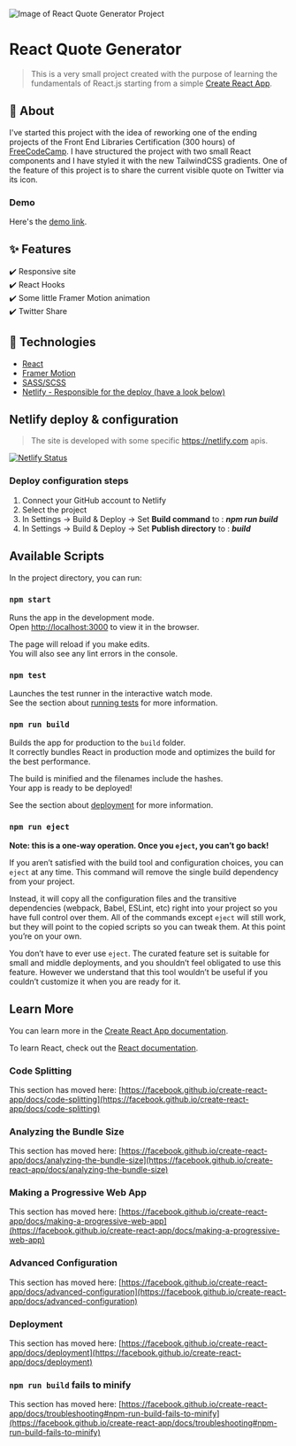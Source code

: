 ![Image of React Quote Generator Project](https://cdn.jsdelivr.net/gh/Th3Wall/assets-cdn/ReactQuoteGenerator/ReactQuoteGenerator_readme.png)
# React Quote Generator
> This is a very small project created with the purpose of learning the fundamentals of React.js starting from a simple [Create React App](https://github.com/facebook/create-react-app).

## 🎯 About ##

I've started this project with the idea of reworking one of the ending projects of the Front End Libraries Certification (300 hours) of [FreeCodeCamp](https://www.freecodecamp.org/learn).
I have structured the project with two small React components and I have styled it with the new TailwindCSS gradients.
One of the feature of this project is to share the current visible quote on Twitter via its icon.

### Demo
Here's the [demo link](https://react-quote-generator.netlify.app/).

## :sparkles: Features ##

:heavy_check_mark: Responsive site<br/>
:heavy_check_mark: React Hooks<br/>
:heavy_check_mark: Some little Framer Motion animation<br/>
:heavy_check_mark: Twitter Share

## :rocket: Technologies ##

- [React](https://reactjs.org/)
- [Framer Motion](https://www.framer.com/motion/)
- [SASS/SCSS](https://sass-lang.com/)
- [Netlify - Responsible for the deploy (have a look below)](https://www.netlify.com/)

## Netlify deploy & configuration

> The site is developed with some specific https://netlify.com apis.

[![Netlify Status](https://api.netlify.com/api/v1/badges/b1596bca-ce66-4aac-9b10-9bf4c7662533/deploy-status)](https://app.netlify.com/sites/react-quote-generator/deploys)

### Deploy configuration steps

1. Connect your GitHub account to Netlify
3. Select the project
2. In Settings → Build & Deploy → Set **Build command** to : **_npm run build_**
3. In Settings → Build & Deploy → Set **Publish directory** to : **_build_**

## Available Scripts

In the project directory, you can run:

### `npm start`

Runs the app in the development mode.\
Open [http://localhost:3000](http://localhost:3000) to view it in the browser.

The page will reload if you make edits.\
You will also see any lint errors in the console.

### `npm test`

Launches the test runner in the interactive watch mode.\
See the section about [running tests](https://facebook.github.io/create-react-app/docs/running-tests) for more information.

### `npm run build`

Builds the app for production to the `build` folder.\
It correctly bundles React in production mode and optimizes the build for the best performance.

The build is minified and the filenames include the hashes.\
Your app is ready to be deployed!

See the section about [deployment](https://facebook.github.io/create-react-app/docs/deployment) for more information.

### `npm run eject`

**Note: this is a one-way operation. Once you `eject`, you can’t go back!**

If you aren’t satisfied with the build tool and configuration choices, you can `eject` at any time. This command will remove the single build dependency from your project.

Instead, it will copy all the configuration files and the transitive dependencies (webpack, Babel, ESLint, etc) right into your project so you have full control over them. All of the commands except `eject` will still work, but they will point to the copied scripts so you can tweak them. At this point you’re on your own.

You don’t have to ever use `eject`. The curated feature set is suitable for small and middle deployments, and you shouldn’t feel obligated to use this feature. However we understand that this tool wouldn’t be useful if you couldn’t customize it when you are ready for it.

## Learn More

You can learn more in the [Create React App documentation](https://facebook.github.io/create-react-app/docs/getting-started).

To learn React, check out the [React documentation](https://reactjs.org/).

### Code Splitting

This section has moved here: [https://facebook.github.io/create-react-app/docs/code-splitting](https://facebook.github.io/create-react-app/docs/code-splitting)

### Analyzing the Bundle Size

This section has moved here: [https://facebook.github.io/create-react-app/docs/analyzing-the-bundle-size](https://facebook.github.io/create-react-app/docs/analyzing-the-bundle-size)

### Making a Progressive Web App

This section has moved here: [https://facebook.github.io/create-react-app/docs/making-a-progressive-web-app](https://facebook.github.io/create-react-app/docs/making-a-progressive-web-app)

### Advanced Configuration

This section has moved here: [https://facebook.github.io/create-react-app/docs/advanced-configuration](https://facebook.github.io/create-react-app/docs/advanced-configuration)

### Deployment

This section has moved here: [https://facebook.github.io/create-react-app/docs/deployment](https://facebook.github.io/create-react-app/docs/deployment)

### `npm run build` fails to minify

This section has moved here: [https://facebook.github.io/create-react-app/docs/troubleshooting#npm-run-build-fails-to-minify](https://facebook.github.io/create-react-app/docs/troubleshooting#npm-run-build-fails-to-minify)
